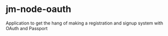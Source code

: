 # jm-node-oauth

Application to get the hang of making a registration and signup system with OAuth and Passport
